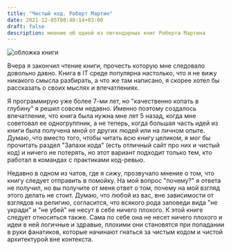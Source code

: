 ```yaml
---
title: "Чистый код. Роберт Мартин"
date: 2021-12-05T08:40:14+03:00
draft: false
description: мнение об одной из легендарных книг Роберта Мартина
---
```


![обложка книги](/assets/images/book_2.png)

Вчера я закончил чтение книги, прочесть которую мне следовало довольно давно. Книга в IT среде популярна настолько, что я не вижу никакого смысла разбирать, а что же там написано, я скорее хотел бы рассказать о своих мыслях и впечатлениях.

Я программирую уже более 7-ми лет, но "качественно копать в глубину" я решил совсем недавно. Именно поэтому создалось впечатление, что книга была нужна мне лет 5 назад, когда мне советовал ее одногруппник, а не теперь, когда большая часть идей из книги была получена мной от других людей или на личном опыте. Думаю, что вместо того, чтобы читать всю книгу целиком, я мог бы прочитать раздел "Запахи кода" (есть отличный сайт про них и чистый код) и ничего не потерять, но этот вариант подходит только тем, кто работал в командах с практиками код-ревью.

Недавно в одном из чатов, где я сижу, прозвучало мнение о том, что книгу следует отправить в помойку. На мой вопрос "почему?" я ответа не получил, но вы получите от меня ответ о том, почему на мой взгляд этого делать не стоит. Думаю, что любой из вас, вне зависимости от взглядов на религию, согласится, что всякого рода заповеди вида "не укради" и "не убей" не несут в себе ничего плохого. К этой книге следует относиться также. Сама по себе она не несет ничего плохого и идеи в ней логичные и здравые, плохими они становятся при попадании в руки фанатиков, которые начинают гнаться за чистым кодом и чистой архитектурой вне контекста. 